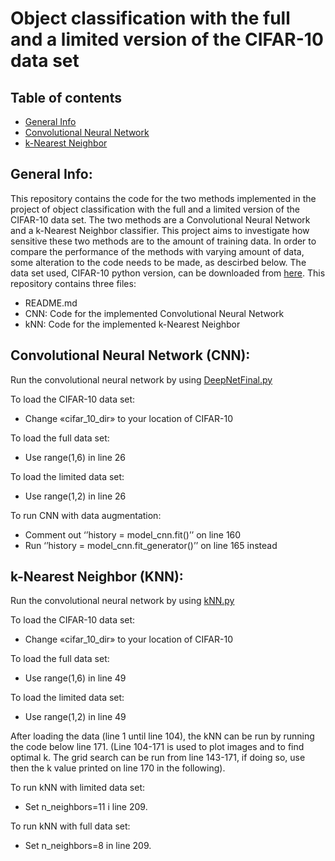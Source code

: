# Object classification with the full and a limited version of the CIFAR-10 data set

## Table of contents
* [General Info](#GeneralInfo)
* [Convolutional Neural Network](#CNN)
* [k-Nearest Neighbor](#kNN)

## General Info:
This repository contains the code for the two methods implemented in the project of object classification with the full and a limited version of the CIFAR-10 data set. The two methods are a Convolutional Neural Network and a k-Nearest Neighbor classifier. This project aims to investigate how sensitive these two methods are to the amount of training data. In order to compare the performance of the methods with varying amount of data, some alteration to the code needs to be made, as descirbed below. The data set used, CIFAR-10 python version, can be downloaded from [here](https://www.cs.toronto.edu/~kriz/cifar.html).
This repository contains three files:
- README.md
- CNN: Code for the implemented Convolutional Neural Network
- kNN: Code for the implemented k-Nearest Neighbor


## Convolutional Neural Network (CNN):
Run the convolutional neural network by using [DeepNetFinal.py](/DeepNetFinal.py)

To load the CIFAR-10 data set:
- Change «cifar_10_dir» to your location of CIFAR-10

To load the full data set:
- Use range(1,6) in line 26

To load the limited data set:
- Use range(1,2) in line 26

To run CNN with data augmentation:
- Comment out ‘’history = model_cnn.fit()’’ on line 160
- Run ‘’history = model_cnn.fit_generator()’’ on line 165 instead

## k-Nearest Neighbor (KNN):
Run the convolutional neural network by using [kNN.py](/kNN.py)

To load the CIFAR-10 data set:
- Change «cifar_10_dir» to your location of CIFAR-10

To load the full data set:
- Use range(1,6) in line 49

To load the limited data set:
- Use range(1,2) in line 49

After loading the data (line 1 until line 104), the kNN can be run by running the code below line 171. (Line 104-171 is used to plot images and to find optimal k. The grid search can be run from line 143-171, if doing so, use then the k value printed on line 170 in the following). 

To run kNN with limited data set: 
-	Set n_neighbors=11 i line 209. 

To run kNN with full data set: 
-	Set n_neighbors=8 in line 209.
